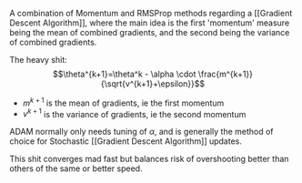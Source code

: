 A combination of Momentum and RMSProp methods regarding a [[Gradient Descent Algorithm]], where the main idea is the first 'momentum' measure being the mean of combined gradients, and the second being the variance of combined gradients.

The heavy shit:
$$\theta^{k+1}=\theta^k - \alpha \cdot \frac{m^{k+1}}{\sqrt{v^{k+1}+\epsilon}}$$
- $m^{k+1}$ is the mean of gradients, ie the first momentum
- $v^{k+1}$ is the variance of gradients, ie the second momentum

ADAM normally only needs tuning of $\alpha$, and is generally the method of choice for Stochastic [[Gradient Descent Algorithm]] updates.

This shit converges mad fast but balances risk of overshooting better than others of the same or better speed.